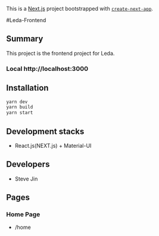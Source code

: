 This is a [Next.js](https://nextjs.org/) project bootstrapped with [`create-next-app`](https://github.com/vercel/next.js/tree/canary/packages/create-next-app).

#Leda-Frontend

## Summary

This project is the frontend project for Leda.

### Local http://localhost:3000

## Installation

```bash
yarn dev
yarn build
yarn start
```

## Development stacks

- React.js(NEXT.js) + Material-UI

## Developers

- Steve Jin

## Pages

### Home Page

- /home
